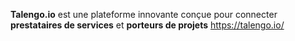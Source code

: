 **Talengo.io** est une plateforme innovante conçue pour connecter **prestataires de services** et **porteurs de projets**
                    https://talengo.io/
